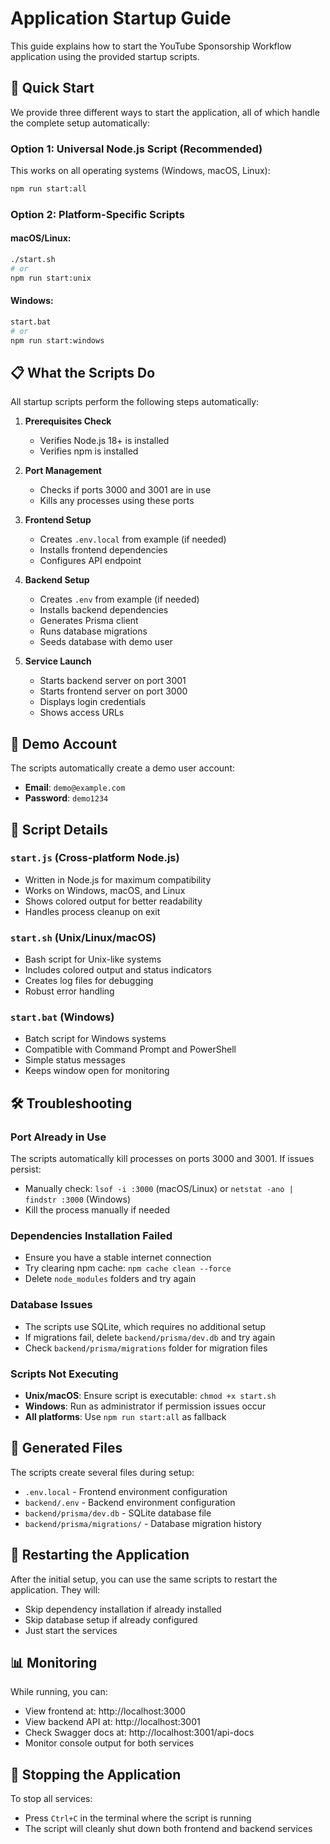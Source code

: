 # Application Startup Guide

This guide explains how to start the YouTube Sponsorship Workflow application using the provided startup scripts.

## 🚀 Quick Start

We provide three different ways to start the application, all of which handle the complete setup automatically:

### Option 1: Universal Node.js Script (Recommended)

This works on all operating systems (Windows, macOS, Linux):

```bash
npm run start:all
```

### Option 2: Platform-Specific Scripts

#### macOS/Linux:

```bash
./start.sh
# or
npm run start:unix
```

#### Windows:

```bash
start.bat
# or
npm run start:windows
```

## 📋 What the Scripts Do

All startup scripts perform the following steps automatically:

1. **Prerequisites Check**

   - Verifies Node.js 18+ is installed
   - Verifies npm is installed

2. **Port Management**

   - Checks if ports 3000 and 3001 are in use
   - Kills any processes using these ports

3. **Frontend Setup**

   - Creates `.env.local` from example (if needed)
   - Installs frontend dependencies
   - Configures API endpoint

4. **Backend Setup**

   - Creates `.env` from example (if needed)
   - Installs backend dependencies
   - Generates Prisma client
   - Runs database migrations
   - Seeds database with demo user

5. **Service Launch**
   - Starts backend server on port 3001
   - Starts frontend server on port 3000
   - Displays login credentials
   - Shows access URLs

## 🔐 Demo Account

The scripts automatically create a demo user account:

- **Email**: `demo@example.com`
- **Password**: `demo1234`

## 📝 Script Details

### `start.js` (Cross-platform Node.js)

- Written in Node.js for maximum compatibility
- Works on Windows, macOS, and Linux
- Shows colored output for better readability
- Handles process cleanup on exit

### `start.sh` (Unix/Linux/macOS)

- Bash script for Unix-like systems
- Includes colored output and status indicators
- Creates log files for debugging
- Robust error handling

### `start.bat` (Windows)

- Batch script for Windows systems
- Compatible with Command Prompt and PowerShell
- Simple status messages
- Keeps window open for monitoring

## 🛠️ Troubleshooting

### Port Already in Use

The scripts automatically kill processes on ports 3000 and 3001. If issues persist:

- Manually check: `lsof -i :3000` (macOS/Linux) or `netstat -ano | findstr :3000` (Windows)
- Kill the process manually if needed

### Dependencies Installation Failed

- Ensure you have a stable internet connection
- Try clearing npm cache: `npm cache clean --force`
- Delete `node_modules` folders and try again

### Database Issues

- The scripts use SQLite, which requires no additional setup
- If migrations fail, delete `backend/prisma/dev.db` and try again
- Check `backend/prisma/migrations` folder for migration files

### Scripts Not Executing

- **Unix/macOS**: Ensure script is executable: `chmod +x start.sh`
- **Windows**: Run as administrator if permission issues occur
- **All platforms**: Use `npm run start:all` as fallback

## 📂 Generated Files

The scripts create several files during setup:

- `.env.local` - Frontend environment configuration
- `backend/.env` - Backend environment configuration
- `backend/prisma/dev.db` - SQLite database file
- `backend/prisma/migrations/` - Database migration history

## 🔄 Restarting the Application

After the initial setup, you can use the same scripts to restart the application. They will:

- Skip dependency installation if already installed
- Skip database setup if already configured
- Just start the services

## 📊 Monitoring

While running, you can:

- View frontend at: http://localhost:3000
- View backend API at: http://localhost:3001
- Check Swagger docs at: http://localhost:3001/api-docs
- Monitor console output for both services

## 🛑 Stopping the Application

To stop all services:

- Press `Ctrl+C` in the terminal where the script is running
- The script will cleanly shut down both frontend and backend services
